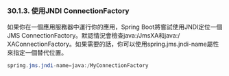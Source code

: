 ### 30.1.3. 使用JNDI ConnectionFactory

如果你在一個應用服務器中運行你的應用，Spring Boot將嘗試使用JNDI定位一個JMS ConnectionFactory。默認情況會檢查java:/JmsXA和java:/
XAConnectionFactory。如果需要的話，你可以使用spring.jms.jndi-name屬性來指定一個替代位置。
```java
spring.jms.jndi-name=java:/MyConnectionFactory
```
